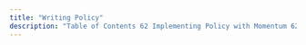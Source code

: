 ```yaml
---
title: "Writing Policy"
description: "Table of Contents 62 Implementing Policy with Momentum 62 1 Validation and the Validation Context 62 2 Policy Scriptlets 63 Validation Context Variables 63 1 Connection Context Variables 63 2 Message Context Variables..."
---
```


